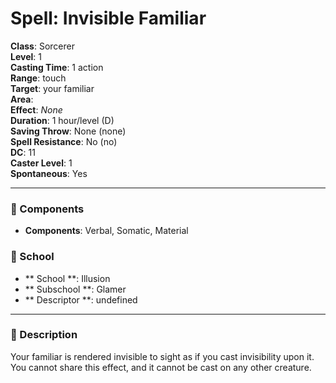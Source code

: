 
# Spell: Invisible Familiar
**Class**: Sorcerer  
**Level**: 1  
**Casting Time**: 1 action  
**Range**: touch  
**Target**: your familiar  
**Area**:   
**Effect**: _None_  
**Duration**: 1 hour/level (D)  
**Saving Throw**: None (none)  
**Spell Resistance**: No (no)  
**DC**: 11  
**Caster Level**: 1  
**Spontaneous**: Yes

---

### 🔮 Components
- **Components**: Verbal, Somatic, Material

### 🏫 School
- ** School **: Illusion
- ** Subschool **: Glamer
- ** Descriptor **: undefined
---

### 📜 Description
Your familiar is rendered invisible to sight as if you cast invisibility upon it. You cannot share this effect, and it cannot be cast on any other creature.
